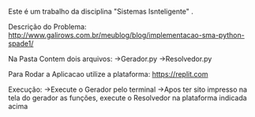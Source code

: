 Este é um trabalho da disciplina "Sistemas Isnteligente" .

Descrição do Problema: http://www.galirows.com.br/meublog/blog/implementacao-sma-python-spade1/

Na Pasta Contem dois arquivos:
->Gerador.py
->Resolvedor.py

Para Rodar a Aplicacao utilize a plataforma: https://replit.com

Execução:
->Execute o Gerador pelo terminal
->Apos ter sito impresso na tela do gerador as funções, execute o Resolvedor na plataforma indicada acima
